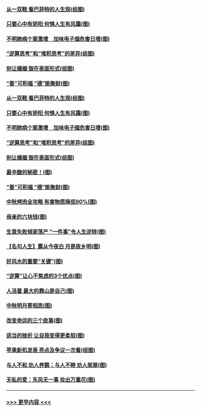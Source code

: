 #### [从一双鞋 看巴菲特的人生观(组图)](../pages/p8/907311.md?t=09142222) 
#### [只要心中有骄阳 何惧人生有风霜(图)](../pages/p8/907320.md?t=09142222) 
#### [不明肺病个案激增　加味电子烟危害日增(图)](../pages/p8/907307.md?t=09142222) 
#### [“逆算思考”和“堆积思考”的差异(组图)](../pages/p8/907229.md?t=09142222) 
#### [别让婚姻 毁在表面形式(组图)](../pages/p8/907118.md?t=09142222) 
#### [“善”可积福 “德”能聚财(图)](../pages/p8/906906.md?t=09142222) 
#### [从一双鞋 看巴菲特的人生观(组图)](../pages/p8/907311.md?t=09142222) 
#### [只要心中有骄阳 何惧人生有风霜(图)](../pages/p8/907320.md?t=09142222) 
#### [不明肺病个案激增　加味电子烟危害日增(图)](../pages/p8/907307.md?t=09142222) 
#### [“逆算思考”和“堆积思考”的差异(组图)](../pages/p8/907229.md?t=09142222) 
#### [别让婚姻 毁在表面形式(组图)](../pages/p8/907118.md?t=09142222) 
#### [最辛酸的秘密！(图)](../pages/p8/906327.md?t=09142222) 
#### [“善”可积福 “德”能聚财(图)](../pages/p8/906906.md?t=09142222) 
#### [中秋烤肉全攻略 有害物质降低90%(图)](../pages/p8/907227.md?t=09142222) 
#### [母亲的六块钱(图)](../pages/p8/907107.md?t=09142222) 
#### [生意失败倾家荡产 “一件事”令人生逆转(图)](../pages/p8/907101.md?t=09142222) 
#### [【名句人生】露从今夜白 月是故乡明(图)](../pages/p8/906558.md?t=09142222) 
#### [好风水的重要“关键”(图)](../pages/p8/907087.md?t=09142222) 
#### [“逆算”让心不焦虑的3个优点(图)](../pages/p8/907070.md?t=09142222) 
#### [人活着 最大的靠山是自己(图)](../pages/p8/906329.md?t=09142222) 
#### [中秋明月寄相思(图)](../pages/p8/906932.md?t=09142222) 
#### [改变命运的三个故事(图)](../pages/p8/906257.md?t=09142222) 
#### [适当的挫折 让自我变得更柔软(图)](../pages/p8/906984.md?t=09142222) 
#### [苹果新机发表 亮点及争议一次看(组图)](../pages/p8/906967.md?t=09142222) 
#### [与人不和 劝人养鹅；与人不睦 劝人架屋(图)](../pages/p8/906905.md?t=09142222) 
#### [无私的爱：东风无一事 妆出万重花(图)](../pages/p8/906862.md?t=09142222) 

----
#### [ >>> 更早内容 <<< ](../indexes/p8-earlier.md)
